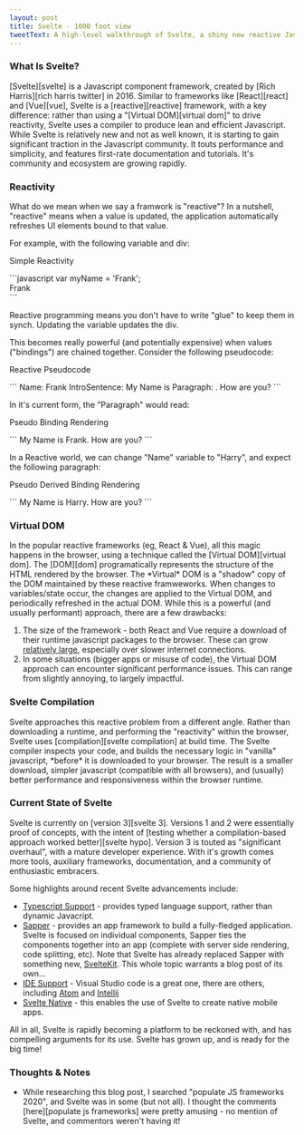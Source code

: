 ```yaml
---
layout: post
title: Svelte - 1000 foot view
tweetText: A high-level walkthrough of Svelte, a shiny new reactive Javascript framework
---
```


<h3>What Is Svelte?</h3>
[Svelte][svelte] is a Javascript component framework, created by [Rich Harris][rich harris twitter] in 2016.  Similar to frameworks like [React][react] and [Vue][vue], Svelte is a [reactive][reactive] framework, with a key difference: rather than using a "[Virtual DOM][virtual dom]" to drive reactivity, Svelte uses a compiler to produce lean and efficient Javascript.  While Svelte is relatively new and not as well known, it is starting to gain significant traction in the Javascript community.  It touts performance and simplicity, and features first-rate documentation and tutorials.  It's community and ecosystem are growing rapidly.

<h3>Reactivity</h3>
What do we mean when we say a framwork is "reactive"?  In a nutshell, "reactive" means when a value is updated, the application automatically refreshes UI elements bound to that value.  

For example, with the following variable and div:

<p class="codeblock-label">Simple Reactivity</p>
```javascript
var myName = 'Frank';

<div>Frank</div>
```

Reactive programming means you don't have to write "glue" to keep them in synch.  Updating the variable updates the div.

This becomes really powerful (and potentially expensive) when values ("bindings") are chained together.  Consider the following pseudocode:

<p class="codeblock-label">Reactive Pseudocode</p>
```
Name: Frank
IntroSentence: My Name is <Name>
Paragraph: <IntroSentence>.  How are you?   
```

In it's current form, the "Paragraph" would read:

<p class="codeblock-label">Pseudo Binding Rendering</p>
```
My Name is Frank.  How are you?   
```

In a Reactive world, we can change "Name" variable to "Harry", and expect the following paragraph:

<p class="codeblock-label">Pseudo Derived Binding Rendering</p>
```
My Name is Harry.  How are you?   
```

<h3>Virtual DOM</h3>
In the popular reactive frameworks (eg, React & Vue), all this magic happens in the browser, using a technique called the [Virtual DOM][virtual dom].  The [DOM][dom] programatically represents the structure of the HTML rendered by the browser.  The *Virtual* DOM is a "shadow" copy of the DOM maintained by these reactive framweworks.  When changes to variables/state occur, the changes are applied to the Virtual DOM, and periodically refreshed in the actual DOM.  While this is a powerful (and usually performant) approach, there are a few drawbacks:

1) The size of the framework - both React and Vue require a download of their runtime javascript packages to the browser.  These can grow [relatively large][package sizes], especially over slower internet connections.
2) In some situations (bigger apps or misuse of code), the Virtual DOM approach can encounter significant performance issues.  This can range from slightly annoying, to largely impactful.

<h3>Svelte Compilation</h3>
Svelte approaches this reactive problem from a different angle.  Rather than downloading a runtime, and performing the "reactivity" within the browser, Svelte uses [compilation][svelte compilation] at build time.  The Svelte compiler inspects your code, and builds the necessary logic in "vanilla" javascript, *before* it is downloaded to your browser.  The result is a smaller download, simpler javascript (compatible with all browsers), and (usually) better performance and responsiveness within the browser runtime.

<h3>Current State of Svelte</h3>
Svelte is currently on [version 3][svelte 3].  Versions 1 and 2 were essentially proof of concepts, with the intent of [testing whether a compilation-based approach worked better][svelte hypo].  Version 3 is touted as "significant overhaul", with a mature developer experience.  With it's growth comes more tools, auxiliary frameworks, documentation, and a community of enthusiastic embracers.  

Some highlights around recent Svelte advancements include:

* [Typescript Support][typescript] - provides typed language support, rather than dynamic Javacript.
* [Sapper][sapper] - provides an app framework to build a fully-fledged application.  Svelte is focused on individual components, Sapper ties the components together into an app (complete with server side rendering, code splitting, etc).  Note that Svelte has already replaced Sapper with something new, [SvelteKit][sveltekit].  This whole topic warrants a blog post of its own...
* [IDE Support][ide] - Visual Studio code is a great one, there are others, including [Atom][svelte atom] and [Intellij][intellij]
* [Svelte Native][svelte native] - this enables the use of Svelte to create native mobile apps.

All in all, Svelte is rapidly becoming a platform to be reckoned with, and has compelling arguments for its use.  Svelte has grown up, and is ready for the big time!

<h3>Thoughts & Notes</h3>

* While researching this blog post, I searched "populate JS frameworks 2020", and Svelte was in some (but not all).  I thought the comments [here][populate js frameworks] were pretty amusing - no mention of Svelte, and commentors weren't having it!


[svelte]: https://svelte.dev
[svelte 3]: https://svelte.dev/blog/svelte-3-rethinking-reactivity
[rich harris twitter]: https://twitter.com/Rich_Harris
[react]: https://reactjs.org/
[vue]: https://vuejs.org/
[reactive]: https://en.wikipedia.org/wiki/Reactive_programming
[svelte hypo]: https://svelte.dev/blog/frameworks-without-the-framework
[virtual dom]: https://stackoverflow.com/questions/21965738/what-is-virtual-dom
[dom]: https://developer.mozilla.org/en-US/docs/Web/API/Document_Object_Model/Introduction
[package sizes]: https://gist.github.com/Restuta/cda69e50a853aa64912d
[svelte compilation]: https://lihautan.com/the-svelte-compiler-handbook/
[popular js frameworks]: https://hackr.io/blog/best-javascript-frameworks
[typescript]: https://www.typescriptlang.org/
[sapper]: https://svelte.dev/blog/sapper-towards-the-ideal-web-app-framework
[sveltekit]: https://svelte.dev/blog/whats-the-deal-with-sveltekit
[ide]: https://marketplace.visualstudio.com/items?itemName=JamesBirtles.svelte-vscode
[svelte atom]: https://atom.io/packages/ide-svelte
[intellij]: https://github.com/tomblachut/svelte-intellij
[svelte native]: https://svelte-native.technology/